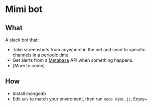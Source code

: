 Mimi bot
========

## What

A slack bot that:

- Take screenshots from anywhere in the net and send to specific 
channels in a periodic time.
- Get alerts from a [Metabase][1] API when something happens.
- [More to come]

## How

- Install mongodb
- Edit `env` to match your enviroment, then run `node mimi.js`. Enjoy~


[1]: https://metabase.com
